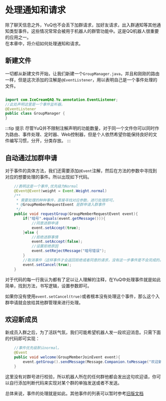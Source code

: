 # 处理通知和请求

除了聊天信息之外，YuQ也不会丢下加群请求，加好友请求，出入群通知等其他通知类型事件。这些情况常常会被用于机器人的群管功能中。这是QQ机器人很重要的应用之一。  
在本章中，将介绍如何处理通知和请求。

## 新建文件

一切都从新建文件开始，让我们新建一个`GroupManager.java`，并且和刚刚的路由一样，但是这次添加的注解是`@EventListener`，用以表明自己是一个事件处理的文件。

```java

import com.IceCreamQAQ.Yu.annotation.EventListener;
//此处声明这里是一个事件监听器。
@EventListener
public class GroupManager {
}
```

:::tip 提示
尽管YuQ并不限制注解声明的功能数量，对于同一个文件你可以同时作为路由、事件处理、定时器、Web控制器，但是个人依然希望你能保持良好的文件编写习惯，分开，分类存放。
:::


## 自动通过加群申请

对于事件的具体方法，我们还需要添加`@Event`注解，然后在方法的参数中寻找到对应的想要处理的事件。所以出现如下代码。
```java
    //表明这是一个事件,优先级为Normal
    @Event@Event(weight = Event.Weight.normal)
    /**
     * 需要处理的种种事件，直接寻找对应参数，进行处理即可。
     * @GroupMemberRequestEvent 是群申请入群事件
     */
    public void requestGroup(GroupMemberRequestEvent event){
        if("暗号".equals(event.getMessage())){
            //同意进群申请
            event.setAccept(true);
        }else {
            //拒绝进群事情
            event.setAccept(false);
            //设置拒绝原因
            event.setRejectMessage("暗号错误");
        }
        //取消事件（这样事件才会返回拒绝或者同意的请求，没有这一步事件是不会完成的。
        event.setCancel(true);
    }

```
对于代码的每一行我认为都有了足以让人理解的注释，在YuQ中处理事件就是如此简单，找到方法，书写逻辑，设置参数即可。  

如果你没有使用`event.setCancel(true)`或者根本没有处理这个事件，那么这个入群申请就会放给其他群管理来进行处理。

## 欢迎新成员

新成员入群之后，为了活跃气氛，我们可能希望机器人发一段欢迎消息。只需下面的代码即可实现：

```java
    //事件优先级默认normal。
    @Event
    public void welcome(GroupMemberJoinEvent event){
        event.getGroup().sendMessage(Message.Companion.toMessage("欢迎新朋友~"));
    }
```

这里没有对群号进行校验，所以机器人所在的任何群他都会发出这句欢迎语，你可以自行添加判断代码来实现对某个群的单独发送或者不发送。

总体来说，事件的处理就是如此。其他事件的列表可以暂时参考[旧版文档](../old-doc/event.md)

